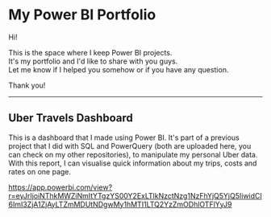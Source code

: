 # My Power BI Portfolio

Hi!  

This is the space where I keep Power BI projects.  
It's my portfolio and I'd like to share with you guys.  
Let me know if I helped you somehow or if you have any question.  
  
Thank you!

-----

## Uber Travels Dashboard

This is a dashboard that I made using Power BI. It's part of a previous project that I did with SQL and PowerQuery (both are uploaded here, you can check on my other repositories), to manipulate my personal Uber data. With this report, I can visualise quick information about my trips, costs and rates on one page.

https://app.powerbi.com/view?r=eyJrIjoiNThkMWZiNmItYTgzYS00Y2ExLTlkNzctNzg1NzFhYjQ5YjQ5IiwidCI6ImI3ZjA1ZjAyLTZmMDUtNDgwMy1hMTI1LTQ2YzZmODhlOTFlYyJ9
